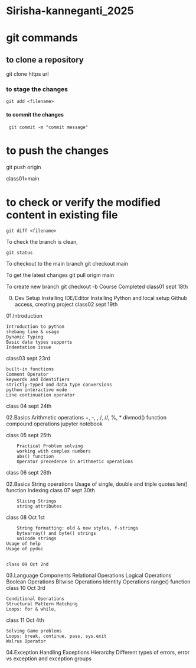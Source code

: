 # Sirisha-kanneganti_2025

# git commands
## to clone a repository
   git clone https url

### to stage the changes
    git add <filename>
#### to commit the changes
     git commit -m "commit message"
# to push the changes
  git push origin <sourcebranch>

  class01>main

  # to check or verify the modified content in existing file
    git diff <filename>

To check the branch is clean, 

    git status 

To checkout to the main branch 
    git checkout main 

To get the latest changes 
    git pull origin main 

To create new branch 
    git checkout -b <NEW BRANCH NAME>
Course Completed
class01 sept 18th

00. Dev Setup
    Installing IDE/Editor
    Installing Python and local setup
    Github access, creating project
class02 sept 19th

01.Introduction

    Introduction to python
    shebang line & usage
    Dynamic Typing
    Basic data types supports 
    Indentation issue 
class03 sept 23rd

    built-in functions
    Comment Operator
    keywords and Identifiers
    strictly-typed and data type conversions
    python interactive mode
    Line continuation operator
class 04 sept 24th

02.Basics
    Arithmetic operations
        +, -, , /, //, %, *
        divmod() function
        compound operations
        jupyter notebook 
        
  class 05 sept 25th

        Practical Problem solving
        working with complex numbers
        abs() function
        Operator precedence in Arithmetic operations

class 06 sept 26th

02.Basics
    String operations
        Usage of single, double and triple quotes
        len() function
        Indexing 
class 07 sept 30th

        Slicing Strings
        string attributes
class 08 Oct 1st

        String formatting: old & new styles, f-strings
        bytearray() and byte() strings
        unicode strings
    Usage of help
    Usage of pydoc


    class 09 Oct 2nd

03.Language Components
    Relational Operations
    Logical Operations
    Boolean Operations
    Bitwise Operations
    Identity Operations
    range() function
class 10 Oct 3rd

    Conditional Operations
    Structural Pattern Matching
    Loops: for & while,
class 11 Oct 4th

    Solving Game problems
    Loops: break, continue, pass, sys.exit
    Walrus Operator


04.Exception Handling
    Exceptions Hierarchy
    Different types of errors, error vs exception and exception groups
